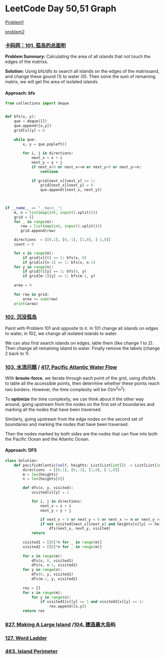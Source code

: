 # LeetCode Day 50,51 Graph



[Problem1](#problem1)

[problem2](#problem3)

### [卡码网：101. 孤岛的总面积](https://kamacoder.com/problempage.php?pid=1173)  <a name="problem1"></a>

**Problem Summary:** Calculating the area of all islands that not touch the edges of the matrixs.

**Solution:** Usnig bfs/dfs to search all islands on the edges of the matrixsand, and change these gound (1) to water (0). Then solve the sum of remaining matrix, we will get the area of isolated islands.

#### **Approach: bfs**

```python
from collections import deque


def bfs(x, y):
    que = deque([])
    que.append([x,y])
    grid[x][y] = 0
    
    while que:
        x, y = que.popleft()
        
        for i, j in directions:
            next_x = x + i
            next_y = y + j
            if next_x<0 or next_x>=m or next_y<0 or next_y>=n:
                continue
            
            if grid[next_x][next_y] == 1:
                grid[next_x][next_y] = 0
                que.append([next_x, next_y])
    
    

if __name__ == "__main__":
    m, n = list(map(int, input().split()))
    grid = []
    for _ in range(m):
       row = list(map(int, input().split()))
       grid.append(row)

    directions  = [[0,1], [0,-1], [1,0], [-1,0]]
    count = 0

    for x in range(m):
        if grid[x][0] == 1: bfs(x, 0)
        if grid[x][n-1] == 1: bfs(x, n-1)
    for y in range(n):
        if grid[0][y] == 1: bfs(0, y)
        if grid[m-1][y] == 1: bfs(m-1, y)
    
    area = 0
    
    for row in grid:
        area += sum(row)
    print(area)
```



### [102. 沉没孤岛](https://kamacoder.com/problempage.php?pid=1174)

Paird with Problem 101 and opposite to it. In 101 change all islands on edges to water, in 102, we change all isolated islands to water. 

We can also first search islands on edges, lable them (like change 1 to 2). Then change all remaining island to water. Finally remove the labels (change 2 back to 1).



### [103. 水流问题](https://kamacoder.com/problempage.php?pid=1175) / [417. Pacific Atlantic Water Flow](https://leetcode.com/problems/pacific-atlantic-water-flow) <a name="problem3"></a>

With **broute-force**, we iterate through each point of the grid, using dfs/bfs to lable all the accessible points, then determine whether these points reach two borders. However, the time complexity will be O(m<sup>2</sup>n<sup>2</sup>).

To **optimize** the time complexity, we can think about it the other way around, going upstream from the nodes on the first set of boundaries and marking all the nodes that have been traversed.

Similarly, going upstream from the edge nodes on the second set of boundaries and marking the nodes that have been traversed.

Then the nodes marked by both sides are the nodes that can flow into both the Pacific Ocean and the Atlantic Ocean.

#### Approach: DFS

```python
class Solution:
    def pacificAtlantic(self, heights: List[List[int]]) -> List[List[int]]:
        directions  = [[0,1], [0,-1], [1,0], [-1,0]]
        m = len(heights)
        n = len(heights[0])

        def dfs(x, y, visited):
            visited[x][y] = 1

            for i, j in directions:
                next_x = x + i
                next_y = y + j

                if next_x < 0 or next_y < 0 or next_x >= m or next_y >= n: continue
                if not visited[next_x][next_y] and heights[x][y] <= heights[next_x][next_y]: 
                    dfs(next_x, next_y, visited)
            return
        
        visited1 = [[0]*n for _ in range(m)]
        visited2 = [[0]*n for _ in range(m)]
        
        for x in range(m):
            dfs(x, 0, visited1)
            dfs(x, n-1, visited2)
        for y in range(n):
            dfs(0, y, visited1)
            dfs(m-1, y, visited2)
        
        res = []
        for x in range(m):
            for y in range(n):
                if visited1[x][y] == 1 and visited2[x][y] == 1:
                    res.append([x,y])
        return res
```



### [827. Making A Large Island](https://leetcode.com/problems/making-a-large-island/) /[104. 建造最大岛屿](https://kamacoder.com/problempage.php?pid=1176)





### [127. Word Ladder](https://leetcode.com/problems/word-ladder/)



### [463. Island Perimeter](https://leetcode.com/problems/island-perimeter/)
